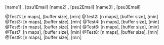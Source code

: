 [name1] , [psu1Email]
[name2] , [psu2Email]
[name3] , [psu3Email]




@Test1: [n maps], [buffer size], [min]
@Test2: [n maps], [buffer size], [min]
@Test3: [n maps], [buffer size], [min]
@Test4: [n maps], [buffer size], [min]
@Test5: [n maps], [buffer size], [min]
@Test6: [n maps], [buffer size], [min]
@Test7: [n maps], [buffer size], [min]
@Test8: [n maps], [buffer size], [min]
@Test9: [n maps], [buffer size], [min]

